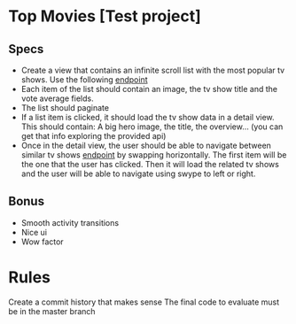 # Top Movies [Test project]

## Specs

- Create a view that contains an infinite scroll list with the most popular tv shows. Use the following [endpoint](https://developers.themoviedb.org/3/movies/get-top-rated-movies)
- Each item of the list should contain an image, the tv show title and the vote average fields.
- The list should paginate
- If a list item is clicked, it should load the tv show data in a detail view. This should contain: A big hero image, the title, the overview... (you can get that info exploring the provided api)
- Once in the detail view, the user should be able to navigate between similar tv shows [endpoint](https://developers.themoviedb.org/3/movies/get-similar-movies) by swapping horizontally. The first item will be the one that the user has clicked. Then it will load the related tv shows and the user will be able to navigate using swype to left or right.

## Bonus

- Smooth activity transitions
- Nice ui
- Wow factor

# Rules

Create a commit history that makes sense
The final code to evaluate must be in the master branch
